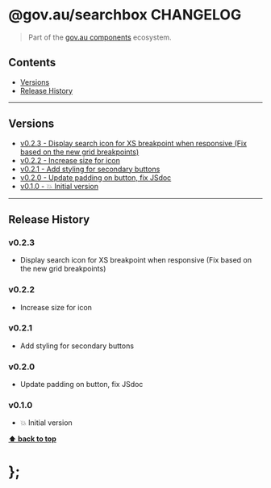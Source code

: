 @gov.au/searchbox CHANGELOG
======================

> Part of the [gov.au components](https://github.com/govau/design-system-components/) ecosystem.


## Contents

* [Versions](#install)
* [Release History](#release-history)


----------------------------------------------------------------------------------------------------------------------------------------------------------------


## Versions

* [v0.2.3 - Display search icon for XS breakpoint when responsive (Fix based on the new grid breakpoints)](#v023)
* [v0.2.2 - Increase size for icon](#v022)
* [v0.2.1 - Add styling for secondary buttons](#v021)
* [v0.2.0 - Update padding on button, fix JSdoc](#v020)
* [v0.1.0 - 💥 Initial version](#v010)


----------------------------------------------------------------------------------------------------------------------------------------------------------------


## Release History

### v0.2.3

- Display search icon for XS breakpoint when responsive (Fix based on the new grid breakpoints)

### v0.2.2 

- Increase size for icon


### v0.2.1

- Add styling for secondary buttons


### v0.2.0 

- Update padding on button, fix JSdoc


### v0.1.0

- 💥 Initial version


**[⬆ back to top](#contents)**


# };
